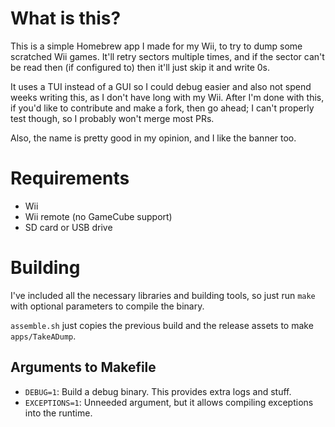 # What is this?

This is a simple Homebrew app I made for my Wii, to try to dump some scratched Wii games. It'll retry sectors multiple times, and if the sector can't be read then (if configured to) then it'll just skip it and write 0s.

It uses a TUI instead of a GUI so I could debug easier and also not spend weeks writing this, as I don't have long with my Wii. After I'm done with this, if you'd like to contribute and make a fork, then go ahead; I can't properly test though, so I probably won't merge most PRs.

Also, the name is pretty good in my opinion, and I like the banner too.

# Requirements

- Wii
- Wii remote (no GameCube support)
- SD card or USB drive

# Building

I've included all the necessary libraries and building tools, so just run `make` with optional parameters to compile the binary.

`assemble.sh` just copies the previous build and the release assets to make `apps/TakeADump`.

## Arguments to Makefile

- `DEBUG=1`: Build a debug binary. This provides extra logs and stuff.
- `EXCEPTIONS=1`: Unneeded argument, but it allows compiling exceptions into the runtime.